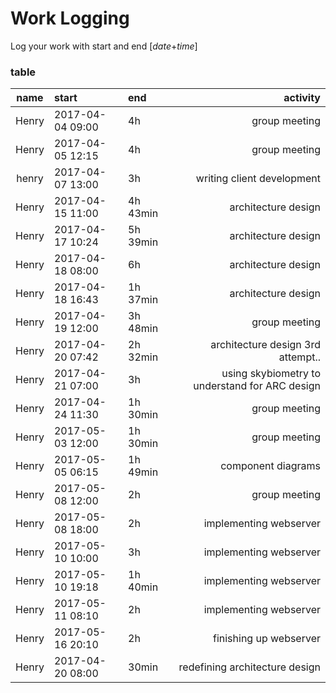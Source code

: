# Work Logging
Log your work with start and end [*date*+*time*]

### table
| name | start | end | activity |
| :--------: | :-------- | :-------- | --------: |
| Henry | 2017-04-04 09:00 | 4h | group meeting |
| Henry | 2017-04-05 12:15 | 4h | group meeting |
| henry | 2017-04-07 13:00 | 3h | writing client development |
| Henry | 2017-04-15 11:00 | 4h 43min | architecture design |
| Henry | 2017-04-17 10:24 | 5h 39min | architecture design |
| Henry | 2017-04-18 08:00 | 6h | architecture design |
| Henry | 2017-04-18 16:43 | 1h 37min | architecture design |
| Henry | 2017-04-19 12:00 | 3h 48min | group meeting |
| Henry | 2017-04-20 07:42 | 2h 32min | architecture design 3rd attempt.. |
| Henry | 2017-04-21 07:00 | 3h | using skybiometry to understand for ARC design |
| Henry | 2017-04-24 11:30 | 1h 30min | group meeting |
| Henry | 2017-05-03 12:00 | 1h 30min | group meeting |
| Henry | 2017-05-05 06:15 | 1h 49min | component diagrams |
| Henry | 2017-05-08 12:00 | 2h | group meeting |
| Henry | 2017-05-08 18:00 | 2h | implementing webserver |
| Henry | 2017-05-10 10:00 | 3h | implementing webserver |
| Henry | 2017-05-10 19:18 | 1h 40min | implementing webserver |
| Henry | 2017-05-11 08:10 | 2h | implementing webserver |
| Henry | 2017-05-16 20:10 | 2h | finishing up webserver |
| Henry | 2017-04-20 08:00 | 30min | redefining architecture design |